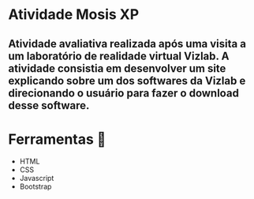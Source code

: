 # Atividade Mosis XP

## Atividade avaliativa realizada após uma visita a um laboratório de realidade virtual Vizlab. A atividade consistia em desenvolver um site explicando sobre um dos softwares da Vizlab e direcionando o usuário para fazer o download desse software.

# Ferramentas 🧱
* HTML
* CSS
* Javascript
* Bootstrap
